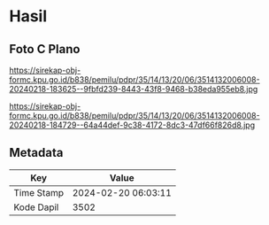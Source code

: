# Hasil

## Foto C Plano

https://sirekap-obj-formc.kpu.go.id/b838/pemilu/pdpr/35/14/13/20/06/3514132006008-20240218-183625--9fbfd239-8443-43f8-9468-b38eda955eb8.jpg

https://sirekap-obj-formc.kpu.go.id/b838/pemilu/pdpr/35/14/13/20/06/3514132006008-20240218-184729--64a44def-9c38-4172-8dc3-47df66f826d8.jpg


## Metadata

| Key        | Value               |
| ---------- | ------------------- |
| Time Stamp | 2024-02-20 06:03:11 |
| Kode Dapil | 3502                |



